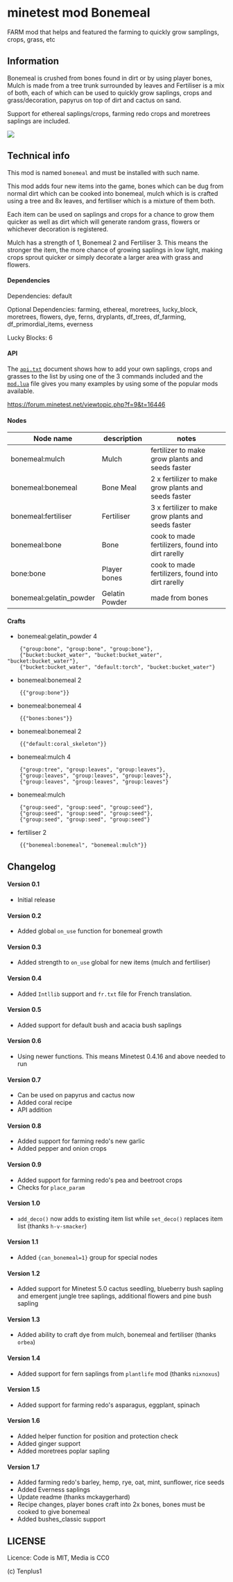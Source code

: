 minetest mod Bonemeal
=====================

FARM mod that helps and featured the farming to quickly grow samplings, crops, grass, etc

Information
-----------

Bonemeal is crushed from bones found in dirt or by using player bones, Mulch is
made from a tree trunk surrounded by leaves and Fertiliser is a mix of both,
each of which can be used to quickly grow saplings, crops and grass/decoration,
papyrus on top of dirt and cactus on sand.

Support for ethereal saplings/crops, farming redo crops and moretrees saplings are included.

![](screenshot.jpg)

## Technical info

This mod is named `bonemeal` and must be installed with such name.

This mod adds four new items into the game, bones which can be dug from normal
dirt which can be cooked into bonemeal, mulch which is is crafted using a tree
and 8x leaves, and fertiliser which is a mixture of them both.

Each item can be used on saplings and crops for a chance to grow them quicker
as well as dirt which will generate random grass, flowers or whichever
decoration is registered.

Mulch has a strength of 1, Bonemeal 2 and Fertiliser 3. This means the stronger
the item, the more chance of growing saplings in low light, making crops sprout
quicker or simply decorate a larger area with grass and flowers.

#### Dependencies

Dependencies: default

Optional Dependencies: farming, ethereal, moretrees, lucky_block, moretrees, flowers, dye, ferns, dryplants, df_trees, df_farming, df_primordial_items, everness

Lucky Blocks: 6

#### API

The [`api.txt`](api.txt) document shows how to add your own saplings,
crops and grasses to the list by using one of the 3 commands included and
the [`mod.lua`](mod.lua) file gives you many examples by using some of the
popular mods available.

https://forum.minetest.net/viewtopic.php?f=9&t=16446

#### Nodes

| Node name               | description  | notes |
| ----------------------- | ------------ | --------------------------------------------------- |
| bonemeal:mulch          | Mulch        | fertilizer to make grow plants and seeds faster     |
| bonemeal:bonemeal       | Bone Meal    | 2 x fertilizer to make grow plants and seeds faster |
| bonemeal:fertiliser     | Fertiliser   | 3 x fertilizer to make grow plants and seeds faster |
| bonemeal:bone           | Bone         | cook to made fertilizers, found into dirt rarelly   |
| bone:bone               | Player bones | cook to made fertilizers, found into dirt rarelly   |
| bonemeal:gelatin_powder | Gelatin Powder | made from bones                             |

#### Crafts

* bonemeal:gelatin_powder 4

```
	{"group:bone", "group:bone", "group:bone"},
	{"bucket:bucket_water", "bucket:bucket_water", "bucket:bucket_water"},
	{"bucket:bucket_water", "default:torch", "bucket:bucket_water"}
```

* bonemeal:bonemeal 2

```
	{{"group:bone"}}
```

* bonemeal:bonemeal 4

```
	{{"bones:bones"}}
```

* bonemeal:bonemeal 2

```
	{{"default:coral_skeleton"}}
```

* bonemeal:mulch 4

```
	{"group:tree", "group:leaves", "group:leaves"},
	{"group:leaves", "group:leaves", "group:leaves"},
	{"group:leaves", "group:leaves", "group:leaves"}
```

* bonemeal:mulch

```
	{"group:seed", "group:seed", "group:seed"},
	{"group:seed", "group:seed", "group:seed"},
	{"group:seed", "group:seed", "group:seed"}
```

* fertiliser 2

```
	{{"bonemeal:bonemeal", "bonemeal:mulch"}}
```

## Changelog

#### Version 0.1

* Initial release

#### Version 0.2

* Added global `on_use` function for bonemeal growth

#### Version 0.3

* Added strength to `on_use` global for new items (mulch and fertiliser)

#### Version 0.4

* Added `Intllib` support and `fr.txt` file for French translation.

#### Version 0.5

* Added support for default bush and acacia bush saplings

#### Version 0.6

* Using newer functions. This means Minetest 0.4.16 and above needed to run

#### Version 0.7

* Can be used on papyrus and cactus now
* Added coral recipe
* API addition

#### Version 0.8

* Added support for farming redo's new garlic
* Added pepper and onion crops

#### Version 0.9

* Added support for farming redo's pea and beetroot crops
* Checks for `place_param`

#### Version 1.0

* `add_deco()` now adds to existing item list while `set_deco()` replaces item
  list (thanks `h-v-smacker`)

#### Version 1.1

* Added `{can_bonemeal=1}` group for special nodes

#### Version 1.2

* Added support for Minetest 5.0 cactus seedling, blueberry bush sapling and
  emergent jungle tree saplings, additional flowers and pine bush sapling

#### Version 1.3

* Added ability to craft dye from mulch, bonemeal and fertiliser (thanks
  `orbea`)

#### Version 1.4

* Added support for fern saplings from `plantlife` mod (thanks `nixnoxus`)

#### Version 1.5

* Added support for farming redo's asparagus, eggplant, spinach

#### Version 1.6

* Added helper function for position and protection check
* Added ginger support
* Added moretrees poplar sapling

#### Version 1.7

* Added farming redo's barley, hemp, rye, oat, mint, sunflower, rice seeds
* Added Everness saplings
* Update readme (thanks mckaygerhard)
* Recipe changes, player bones craft into 2x bones, bones must be cooked to
  give bonemeal
* Added bushes_classic support

## LICENSE

Licence: Code is MIT, Media is CC0

(c) Tenplus1

